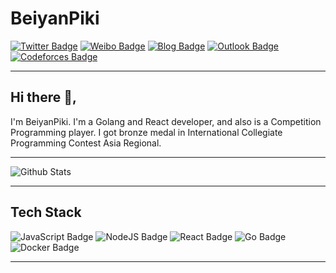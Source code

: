 # BeiyanPiki

[![Twitter Badge](https://img.shields.io/badge/-@BeiyanPiki-1ca0f1?style=flat-square&labelColor=1ca0f1&logo=twitter&logoColor=white&link=https://twitter.com/beiyanpiki)](https://twitter.com/beiyanpiki) [![Weibo Badge](https://img.shields.io/badge/-@BeiyanPiki-E6162D?style=flat-square&logo=sina-weibo&logoColor=white&link=https://weibo.com/beiyanpiki)](https://weibo.com/beiyanpiki) [![Blog Badge](https://img.shields.io/badge/-//Cycu.moe-F687B3?style=flat-square&labelColor=F687B3&logo=about.me&logoColor=white&link=https://cycu.moe/)](https://cycu.moe/) [![Outlook Badge](https://img.shields.io/badge/-Shane.GaoX@outlook.com-0078d4?style=flat-square&logo=microsoft-outlook&logoColor=white&link=mailto:Shane.GaoX@outlook.com)](mailto:Shane.GaoX@outlook.com)  [![Codeforces Badge](https://img.shields.io/badge/-@beiyan-D69E2E?style=flat-square&logo=codeforces&logoColor=white&link=http://codeforces.com/profile/beiyan)](http://codeforces.com/profile/beiyan)

---

## Hi there 👋,  

I'm BeiyanPiki. I'm a Golang and React developer, and also is a Competition Programming player. I got bronze medal in International Collegiate Programming Contest Asia Regional. 

---

![Github Stats](https://github-readme-stats.vercel.app/api?username=beiyanpiki&show_icons=true&theme=highcontrast)

---

## Tech Stack

![JavaScript Badge](https://img.shields.io/badge/-JavaScript-521B41?style=flat-square&logo=JavaScript&logoColor=F7DF1E) ![NodeJS Badge](https://img.shields.io/badge/-Node.js-339933?style=flat-square&logo=Node.js&logoColor=white) ![React Badge](https://img.shields.io/badge/-React-0078d4?style=flat-square&logo=React&logoColor=white) ![Go Badge](https://img.shields.io/badge/-Golang-E53E3E?style=flat-square&logo=go&logoColor=white) ![Docker Badge](https://img.shields.io/badge/-Docker-2496ED?style=flat-square&logo=docker&logoColor=white)

---
